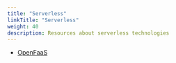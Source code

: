 ```yaml
---
title: "Serverless"
linkTitle: "Serverless"
weight: 40
description: Resources about serverless technologies
---
```


* [OpenFaaS](https://www.openfaas.com/)
